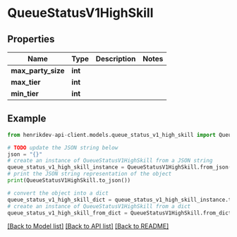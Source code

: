 # QueueStatusV1HighSkill


## Properties

Name | Type | Description | Notes
------------ | ------------- | ------------- | -------------
**max_party_size** | **int** |  | 
**max_tier** | **int** |  | 
**min_tier** | **int** |  | 

## Example

```python
from henrikdev-api-client.models.queue_status_v1_high_skill import QueueStatusV1HighSkill

# TODO update the JSON string below
json = "{}"
# create an instance of QueueStatusV1HighSkill from a JSON string
queue_status_v1_high_skill_instance = QueueStatusV1HighSkill.from_json(json)
# print the JSON string representation of the object
print(QueueStatusV1HighSkill.to_json())

# convert the object into a dict
queue_status_v1_high_skill_dict = queue_status_v1_high_skill_instance.to_dict()
# create an instance of QueueStatusV1HighSkill from a dict
queue_status_v1_high_skill_from_dict = QueueStatusV1HighSkill.from_dict(queue_status_v1_high_skill_dict)
```
[[Back to Model list]](../README.md#documentation-for-models) [[Back to API list]](../README.md#documentation-for-api-endpoints) [[Back to README]](../README.md)


